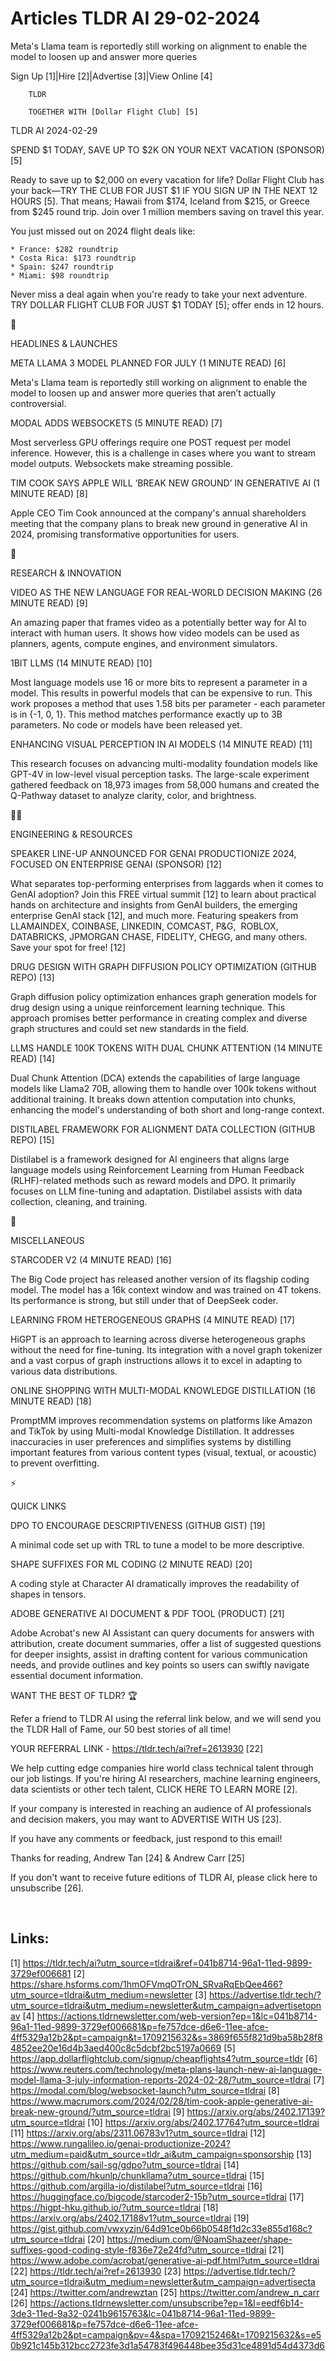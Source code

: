 # Articles TLDR AI 29-02-2024

Meta's Llama team is reportedly still working on alignment to enable
the model to loosen up and answer more queries  

Sign Up [1]|Hire [2]|Advertise [3]|View Online [4] 

		TLDR

		TOGETHER WITH [Dollar Flight Club] [5]

TLDR AI 2024-02-29

 SPEND $1 TODAY, SAVE UP TO $2K ON YOUR NEXT VACATION (SPONSOR) [5] 

 Ready to save up to $2,000 on every vacation for life? Dollar Flight
Club has your back—TRY THE CLUB FOR JUST $1 IF YOU SIGN UP IN THE
NEXT 12 HOURS [5]. That means; Hawaii from $174, Iceland from $215, or
Greece from $245 round trip. Join over 1 million members saving on
travel this year.

You just missed out on 2024 flight deals like:

 	* France: $282 roundtrip
 	* Costa Rica: $173 roundtrip
 	* Spain: $247 roundtrip
 	* Miami: $98 roundtrip

Never miss a deal again when you're ready to take your next adventure.
TRY DOLLAR FLIGHT CLUB FOR JUST $1 TODAY [5]; offer ends in 12 hours.

🚀 

HEADLINES & LAUNCHES

 META LLAMA 3 MODEL PLANNED FOR JULY (1 MINUTE READ) [6] 

 Meta's Llama team is reportedly still working on alignment to enable
the model to loosen up and answer more queries that aren’t actually
controversial. 

 MODAL ADDS WEBSOCKETS (5 MINUTE READ) [7] 

 Most serverless GPU offerings require one POST request per model
inference. However, this is a challenge in cases where you want to
stream model outputs. Websockets make streaming possible. 

 TIM COOK SAYS APPLE WILL ‘BREAK NEW GROUND’ IN GENERATIVE AI (1
MINUTE READ) [8] 

 Apple CEO Tim Cook announced at the company's annual shareholders
meeting that the company plans to break new ground in generative AI in
2024, promising transformative opportunities for users. 

🧠 

RESEARCH & INNOVATION

 VIDEO AS THE NEW LANGUAGE FOR REAL-WORLD DECISION MAKING (26 MINUTE
READ) [9] 

 An amazing paper that frames video as a potentially better way for AI
to interact with human users. It shows how video models can be used as
planners, agents, compute engines, and environment simulators. 

 1BIT LLMS (14 MINUTE READ) [10] 

 Most language models use 16 or more bits to represent a parameter in
a model. This results in powerful models that can be expensive to run.
This work proposes a method that uses 1.58 bits per parameter - each
parameter is in {-1, 0, 1}. This method matches performance exactly up
to 3B parameters. No code or models have been released yet. 

 ENHANCING VISUAL PERCEPTION IN AI MODELS (14 MINUTE READ) [11] 

 This research focuses on advancing multi-modality foundation models
like GPT-4V in low-level visual perception tasks. The large-scale
experiment gathered feedback on 18,973 images from 58,000 humans and
created the Q-Pathway dataset to analyze clarity, color, and
brightness. 

🧑‍💻 

ENGINEERING & RESOURCES

 SPEAKER LINE-UP ANNOUNCED FOR GENAI PRODUCTIONIZE 2024, FOCUSED ON
ENTERPRISE GENAI (SPONSOR) [12] 

 What separates top-performing enterprises from laggards when it comes
to GenAI adoption? Join this FREE virtual summit [12] to learn about
practical hands on architecture and insights from GenAI builders, the
emerging enterprise GenAI stack [12], and much more. Featuring
speakers from LLAMAINDEX, COINBASE, LINKEDIN, COMCAST, P&G, 
ROBLOX, DATABRICKS, JPMORGAN CHASE, FIDELITY, CHEGG, and many others.
Save your spot for free! [12] 

 DRUG DESIGN WITH GRAPH DIFFUSION POLICY OPTIMIZATION (GITHUB REPO)
[13] 

 Graph diffusion policy optimization enhances graph generation models
for drug design using a unique reinforcement learning technique. This
approach promises better performance in creating complex and diverse
graph structures and could set new standards in the field. 

 LLMS HANDLE 100K TOKENS WITH DUAL CHUNK ATTENTION (14 MINUTE READ)
[14] 

 Dual Chunk Attention (DCA) extends the capabilities of large language
models like Llama2 70B, allowing them to handle over 100k tokens
without additional training. It breaks down attention computation into
chunks, enhancing the model's understanding of both short and
long-range context. 

 DISTILABEL FRAMEWORK FOR ALIGNMENT DATA COLLECTION (GITHUB REPO) [15]


 Distilabel is a framework designed for AI engineers that aligns large
language models using Reinforcement Learning from Human Feedback
(RLHF)-related methods such as reward models and DPO. It primarily
focuses on LLM fine-tuning and adaptation. Distilabel assists with
data collection, cleaning, and training. 

🎁 

MISCELLANEOUS

 STARCODER V2 (4 MINUTE READ) [16] 

 The Big Code project has released another version of its flagship
coding model. The model has a 16k context window and was trained on 4T
tokens. Its performance is strong, but still under that of DeepSeek
coder. 

 LEARNING FROM HETEROGENEOUS GRAPHS (4 MINUTE READ) [17] 

 HiGPT is an approach to learning across diverse heterogeneous graphs
without the need for fine-tuning. Its integration with a novel graph
tokenizer and a vast corpus of graph instructions allows it to excel
in adapting to various data distributions. 

 ONLINE SHOPPING WITH MULTI-MODAL KNOWLEDGE DISTILLATION (16 MINUTE
READ) [18] 

 PromptMM improves recommendation systems on platforms like Amazon and
TikTok by using Multi-modal Knowledge Distillation. It addresses
inaccuracies in user preferences and simplifies systems by distilling
important features from various content types (visual, textual, or
acoustic) to prevent overfitting. 

⚡ 

QUICK LINKS

 DPO TO ENCOURAGE DESCRIPTIVENESS (GITHUB GIST) [19] 

 A minimal code set up with TRL to tune a model to be more
descriptive. 

 SHAPE SUFFIXES FOR ML CODING (2 MINUTE READ) [20] 

 A coding style at Character AI dramatically improves the readability
of shapes in tensors. 

 ADOBE GENERATIVE AI DOCUMENT & PDF TOOL (PRODUCT) [21] 

 Adobe Acrobat's new AI Assistant can query documents for answers with
attribution, create document summaries, offer a list of suggested
questions for deeper insights, assist in drafting content for various
communication needs, and provide outlines and key points so users can
swiftly navigate essential document information. 

WANT THE BEST OF TLDR? 🏆

Refer a friend to TLDR AI using the referral link below, and we will
send you the TLDR Hall of Fame, our 50 best stories of all time!

YOUR REFERRAL LINK - https://tldr.tech/ai?ref=2613930 [22]

 We help cutting edge companies hire world class technical talent
through our job listings. If you're hiring AI researchers, machine
learning engineers, data scientists or other tech talent, CLICK HERE
TO LEARN MORE [2]. 

If your company is interested in reaching an audience of AI
professionals and decision makers, you may want to ADVERTISE WITH US
[23]. 

If you have any comments or feedback, just respond to this email! 

Thanks for reading, 
Andrew Tan [24] & Andrew Carr [25] 

If you don't want to receive future editions of TLDR AI, please click
here to unsubscribe [26]. 

  

 

Links:
------
[1] https://tldr.tech/ai?utm_source=tldrai&ref=041b8714-96a1-11ed-9899-3729ef006681
[2] https://share.hsforms.com/1hmOFVmqOTrON_SRvaRqEbQee466?utm_source=tldrai&utm_medium=newsletter
[3] https://advertise.tldr.tech/?utm_source=tldrai&utm_medium=newsletter&utm_campaign=advertisetopnav
[4] https://actions.tldrnewsletter.com/web-version?ep=1&lc=041b8714-96a1-11ed-9899-3729ef006681&p=fe757dce-d6e6-11ee-afce-4ff5329a12b2&pt=campaign&t=1709215632&s=3869f655f821d9ba58b28f84852ee20e16d4b3aed400c8c5dcbf2bc5197a0669
[5] https://app.dollarflightclub.com/signup/cheapflights4?utm_source=tldr
[6] https://www.reuters.com/technology/meta-plans-launch-new-ai-language-model-llama-3-july-information-reports-2024-02-28/?utm_source=tldrai
[7] https://modal.com/blog/websocket-launch?utm_source=tldrai
[8] https://www.macrumors.com/2024/02/28/tim-cook-apple-generative-ai-break-new-ground/?utm_source=tldrai
[9] https://arxiv.org/abs/2402.17139?utm_source=tldrai
[10] https://arxiv.org/abs/2402.17764?utm_source=tldrai
[11] https://arxiv.org/abs/2311.06783v1?utm_source=tldrai
[12] https://www.rungalileo.io/genai-productionize-2024?utm_medium=paid&utm_source=tldr_ai&utm_campaign=sponsorship
[13] https://github.com/sail-sg/gdpo?utm_source=tldrai
[14] https://github.com/hkunlp/chunkllama?utm_source=tldrai
[15] https://github.com/argilla-io/distilabel?utm_source=tldrai
[16] https://huggingface.co/bigcode/starcoder2-15b?utm_source=tldrai
[17] https://higpt-hku.github.io/?utm_source=tldrai
[18] https://arxiv.org/abs/2402.17188v1?utm_source=tldrai
[19] https://gist.github.com/vwxyzjn/64d91ce0b66b0548f1d2c33e855d168c?utm_source=tldrai
[20] https://medium.com/@NoamShazeer/shape-suffixes-good-coding-style-f836e72e24fd?utm_source=tldrai
[21] https://www.adobe.com/acrobat/generative-ai-pdf.html?utm_source=tldrai
[22] https://tldr.tech/ai?ref=2613930
[23] https://advertise.tldr.tech/?utm_source=tldrai&utm_medium=newsletter&utm_campaign=advertisecta
[24] https://twitter.com/andrewztan
[25] https://twitter.com/andrew_n_carr
[26] https://actions.tldrnewsletter.com/unsubscribe?ep=1&l=eedf6b14-3de3-11ed-9a32-0241b9615763&lc=041b8714-96a1-11ed-9899-3729ef006681&p=fe757dce-d6e6-11ee-afce-4ff5329a12b2&pt=campaign&pv=4&spa=1709215246&t=1709215632&s=e50b921c145b312bcc2723fe3d1a54783f496448bee35d31ce4891d54d4373d6